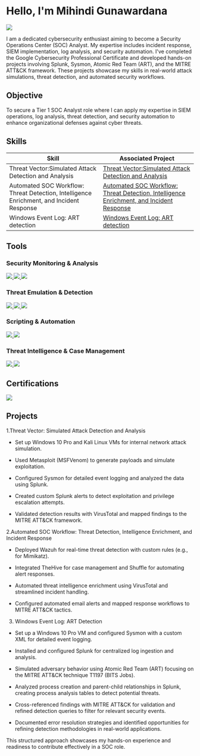 # Hello, I'm Mihindi Gunawardana
<a href="https://www.linkedin.com/in/mihindi-gunawardana-44a0a432b/" target="_blank">
  <img src="https://img.shields.io/badge/-LinkedIn-0072b1?&style=for-the-badge&logo=linkedin&logoColor=white" />
</a>

I am a dedicated cybersecurity enthusiast aiming to become a Security Operations Center (SOC) Analyst. My expertise includes incident response, SIEM implementation, log analysis, and security automation. I've completed the Google Cybersecurity Professional Certificate and developed hands-on projects involving Splunk, Sysmon, Atomic Red Team (ART), and the MITRE ATT&CK framework. These projects showcase my skills in real-world attack simulations, threat detection, and automated security workflows.

## Objective
To secure a Tier 1 SOC Analyst role where I can apply my expertise in SIEM operations, log analysis, threat detection, and security automation to enhance organizational defenses against cyber threats. 

## Skills

| Skill                                         | Associated Project         |
|-----------------------------------------------|----------------------------|
| Threat Vector:Simulated Attack Detection and Analysis | <a href="https://github.com/Mihindig/Threat-Vector-Simulated-Attack-Detection-and-Analysis.git">Threat Vector:Simulated Attack Detection and Analysis</a>|
| Automated SOC Workflow: Threat Detection, Intelligence Enrichment, and Incident Response         | <a href="https://github.com/Mihindig/Automated-SOC-Workflow-Threat-Detection-Intelligence-Enrichment-and-Incident-Response-.git">Automated SOC Workflow: Threat Detection, Intelligence Enrichment, and Incident Response</a>|
| Windows Event Log: ART detection | <a href="https://github.com/Mihindig/Windows-event-log-ART-detection.git">Windows Event Log: ART detection</a>|

## Tools
### Security Monitoring & Analysis
<div> 
   <a href="https://www.splunk.com/"> <img src="https://img.shields.io/badge/-Splunk-000000?&style=for-the-badge&logo=Splunk&logoColor=white" /> </a>
   <a href="https://docs.microsoft.com/en-us/sysinternals/downloads/sysmon"> <img src="https://img.shields.io/badge/-Sysmon-0078D4?&style=for-the-badge&logo=Windows&logoColor=white" /> </a>  
   <a href="https://wazuh.com/"> <img src="https://img.shields.io/badge/-Wazuh-0073a8?&style=for-the-badge&logo=Wazuh&logoColor=white" /> </a> 
</div>

### Threat Emulation & Detection
<div> 
  <a href="https://github.com/redcanaryco/atomic-red-team"> <img src="https://img.shields.io/badge/-Atomic_Red_Team-F05A28?&style=for-the-badge&logo=Github&logoColor=white" /> </a> 
  <a href="https://attack.mitre.org/"> <img src="https://img.shields.io/badge/-MITRE_ATT&CK-005571?&style=for-the-badge&logo=MITRE&logoColor=white" /> </a> 
  <a href="https://www.metasploit.com/"> <img src="https://img.shields.io/badge/-Metasploit-8A2BE2?&style=for-the-badge&logo=Metasploit&logoColor=white" /> </a> 
</div>

### Scripting & Automation
<div> 
  <a href="https://learn.microsoft.com/en-us/powershell/"> <img src="https://img.shields.io/badge/-PowerShell-5391FE?&style=for-the-badge&logo=PowerShell&logoColor=white" /> </a> 
  <a href="https://shuffler.io/"> <img src="https://img.shields.io/badge/-Shuffle_SOAR-FF5733?&style=for-the-badge&logo=Shuffle&logoColor=white" /> </a> 
</div>

### Threat Intelligence & Case Management

<div> 
  <a href="https://www.thehive-project.org/"> <img src="https://img.shields.io/badge/-TheHive-FFD700?&style=for-the-badge&logo=TheHive&logoColor=black" /> </a> 
  <a href="https://www.virustotal.com/"> <img src="https://img.shields.io/badge/-VirusTotal-4682B4?&style=for-the-badge&logo=VirusTotal&logoColor=white" /> </a> 
</div>

## Certifications
<div> 
  <img src="https://img.shields.io/badge/-Google_Cybersecurity_Professional_Certificate-4285F4?&style=for-the-badge&logo=Google&logoColor=white" /> 
</div>

## Projects

1.Threat Vector: Simulated Attack Detection and Analysis

* Set up Windows 10 Pro and Kali Linux VMs for internal network attack simulation.

* Used Metasploit (MSFVenom) to generate payloads and simulate exploitation.

* Configured Sysmon for detailed event logging and analyzed the data using Splunk.

* Created custom Splunk alerts to detect exploitation and privilege escalation attempts.

* Validated detection results with VirusTotal and mapped findings to the MITRE ATT&CK framework.

2.Automated SOC Workflow: Threat Detection, Intelligence Enrichment, and Incident Response

* Deployed Wazuh for real-time threat detection with custom rules (e.g., for Mimikatz).

* Integrated TheHive for case management and Shuffle for automating alert responses.

* Automated threat intelligence enrichment using VirusTotal and streamlined incident handling.

* Configured automated email alerts and mapped response workflows to MITRE ATT&CK tactics.

3. Windows Event Log: ART Detection

* Set up a Windows 10 Pro VM and configured Sysmon with a custom XML for detailed event logging.

* Installed and configured Splunk for centralized log ingestion and analysis.

* Simulated adversary behavior using Atomic Red Team (ART) focusing on the MITRE ATT&CK technique T1197 (BITS Jobs).

* Analyzed process creation and parent-child relationships in Splunk, creating process analysis tables to detect potential threats.

* Cross-referenced findings with MITRE ATT&CK for validation and refined detection queries to filter for relevant security events.

* Documented error resolution strategies and identified opportunities for refining detection methodologies in real-world applications.


This structured approach showcases my hands-on experience and readiness to contribute effectively in a SOC role.

